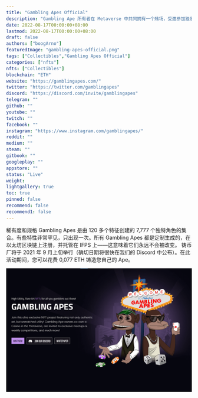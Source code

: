```yaml
---
title: "Gambling Apes Official"
description: "Gambling Ape 所有者在 Metaverse 中共同拥有一个赌场，受邀参加独家聚会和每周比赛，等等！"
date: 2022-08-17T00:00:00+08:00
lastmod: 2022-08-17T00:00:00+08:00
draft: false
authors: ["boogArno"]
featuredImage: "gambling-apes-official.png"
tags: ["Collectibles","Gambling Apes Official"]
categories: ["nfts"]
nfts: ["Collectibles"]
blockchain: "ETH"
website: "https://gamblingapes.com/"
twitter: "https://twitter.com/gamblingapes"
discord: "https://discord.com/invite/gamblingapes"
telegram: ""
github: ""
youtube: ""
twitch: ""
facebook: ""
instagram: "https://www.instagram.com/gamblingapes/"
reddit: ""
medium: ""
steam: ""
gitbook: ""
googleplay: ""
appstore: ""
status: "Live"
weight: 
lightgallery: true
toc: true
pinned: false
recommend: false
recommend1: false
---
```

稀有度和规格
Gambling Apes 是由 120 多个特征创建的 7,777 个独特角色的集合。有些特性非常罕见，只出现一次。所有 Gambling Apes 都是定制生成的，在以太坊区块链上注册，并托管在 IFPS 上——这意味着它们永远不会被改变。
铸币厂将于 2021 年 9 月上旬举行（确切日期将很快在我们的 Discord 中公布）。在此活动期间，您可以花费 0,077 ETH 铸造您自己的 Ape。

![gamblingapesofficial-dapp-collectibles-ethereum-image1_1ac1919f3e823b9f17c458db1ee884df](gamblingapesofficial-dapp-collectibles-ethereum-image1_1ac1919f3e823b9f17c458db1ee884df.png)
